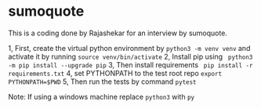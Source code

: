# sumoquote
This is a coding done by Rajashekar for an interview by sumoquote.

1, First, create the virtual python environment by `python3 -m venv venv` and activate it by running `source venv/bin/activate`
2, Install pip using ` python3 -m pip install --upgrade pip`
3, Then install requirements ` pip install -r requirements.txt`
4, set PYTHONPATH to the test root repo ` export PYTHONPATH=$PWD `
5, Then run the tests by command `pytest`

Note: If using a windows machine replace `python3` with `py`
